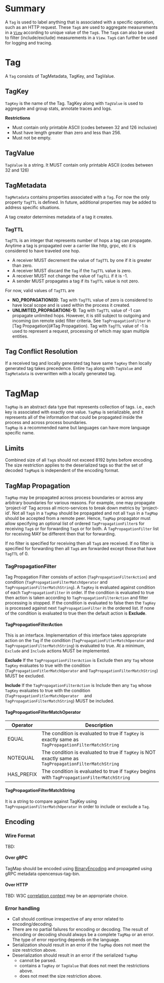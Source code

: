 # Summary
A `Tag` is used to label anything that is associated
with a specific operation, such as an HTTP request. These `Tag`s are used to
aggregate measurements in a [`View`](https://github.com/census-instrumentation/opencensus-specs/blob/master/stats/DataAggregation.md#view) 
according to unique value of the `Tag`s. The `Tag`s can also be used to filter (include/exclude)
measurements in a `View`. `Tag`s can further be used for logging and tracing.

# Tag
A `Tag` consists of TagMetadata, TagKey, and TagValue.

## TagKey

`TagKey` is the name of the Tag. TagKey along with `TagValue` is used to aggregate
and group stats, annotate traces and logs.

**Restrictions**
- Must contain only printable ASCII (codes between 32 and 126 inclusive)
- Must have length greater than zero and less than 256.
- Must not be empty.

## TagValue

`TagValue` is a string. It MUST contain only printable ASCII (codes between
32 and 126)

## TagMetadata

`TagMetadata` contains properties associated with a `Tag`. For now the only property `TagTTL`
is defined. In future, additional properties may be added to address specific situations.

A tag creator determines metadata of a tag it creates.

### TagTTL

`TagTTL` is an integer that represents number of hops a tag can propagate. Anytime a tag is propagated
over a carrier like http, grpc, etc it is considered to have traveled one hop. 

- A receiver MUST decrement the value of `TagTTL` by one if it is greater than zero.
- A receiver MUST discard the `Tag` if the `TagTTL` value is zero.
- A receiver MUST not change the value of `TagTLL` if it is -1.
- A sender MUST propagates a tag if its `TagTTL` value is not zero.
 
For now, valid values of `TagTTL` are
- **NO_PROPAGATION(0)**: Tag with `TagTTL` value of zero is considered to have local scope and
 is used within the process it created. 
- **UNLIMITED_PROPAGATION(-1)**: Tag with `TagTTL` value of -1 can propagate unlimited hops.
 However, it is still subject to outgoing and incoming (on remote side) filter criteria. 
 See `TagPropagationFilter` in [Tag Propagation](#Tag Propagation). Tag with `TagTTL` value of -1
 is used to represent a request, processing of which may span multiple entities.

## Tag Conflict Resolution
If a received tag and locally generated tag have same `TagKey` then locally generated tag takes
precedence. Entire `Tag` along with `TagValue` and `TagMetadata` is overwritten with a locally
generated tag.

# TagMap 
`TagMap` is an abstract data type that represents collection of tags. 
i.e., each key is associated with exactly one value.  `TagMap` is serializable, and it represents
all of the information that could be propagated inside the process and across process boundaries.  
`TagMap` is a recommended name but languages can have more language specific name.

## Limits
Combined size of all `Tag`s should not exceed 8192 bytes before encoding.
The size restriction applies to the deserialized tags so that the set of decoded
 `TagMap`s is independent of the encoding format.

## TagMap Propagation
`TagMap` may be propagated across process boundaries or across any arbitrary boundaries for various 
reasons. For example, one may propagate 'project-id' Tag across all micro-services to break down metrics
by 'project-id'. Not all `Tag`s in a `TagMap` should be propagated and not all `Tag`s in a `TagMap`
should be accepted from a remote peer. Hence, `TagMap` propagator must allow specifying an optional
list of ordered `TagPropagationFilter`s for receiving `Tag`s or for forwarding `Tag`s or for both. 
A `TagPropagationFilter` list for receiving MAY be different then that for forwarding.

If no filter is specified for receiving then all `Tag`s are received. 
If no filter is specified for forwarding then all `Tag`s are forwarded except those that have `TagTTL` of 0.

### TagPropagationFilter
Tag Propagation Filter consists of action (`TagPropagationFilterAction`) and condition 
(`TagPropagationFilterMatchOperator` and `TagPropagationFilterMatchString`). A `TagKey` 
is evaluated against condition of each `TagPropagationFilter` in order. If the condition is evaluated
to true then action is taken according to `TagPropagationFilterAction` and filter processing is stopped.
If the condition is evaluated to false then the `TagKey` is processed against next `TagPropagationFilter`
in the ordered list. If none of the condition is evaluated to true then the default
action is **Exclude**.

#### TagPropagationFilterAction
This is an interface. Implementation of this interface takes appropriate action on the `Tag` if the 
condition (`TagPropagationFitlerMatchOperator` and `TagPropagationFilterMatchString`) is evaluated to true.
At a minimum, `Exclude` and `Include` actions MUST be implemented.

**Exclude**
If the `TagPropagationFilterAction` is Exclude then any `Tag` whose `TagKey` evaluates to true 
with the condition (`TagPropagationFitlerMatchOperator` and `TagPropagationFilterMatchString`)
MUST be excluded.

**Include**
If the `TagPropagationFilterAction` is Include then any `Tag` whose `TagKey` evaluates to true 
with the condition (`TagPropagationFitlerMatchOperator  ` and `TagPropagationFilterMatchString`)
MUST be included. 
  
#### TagPropagationFilterMatchOperator

| Operator | Description |
|----------|-------------|
| EQUAL | The condition is evaluated to true if `TagKey` is exactly same as `TagPropagationFilterMatchString` |
| NOTEQUAL | The condition is evaluated to true if `TagKey` is NOT exactly same as `TagPropagationFilterMatchString` |
| HAS_PREFIX | The condition is evaluated to true if `TagKey` begins with `TagPropagationFilterMatchString` |

#### TagPropagationFilterMatchString
It is a string to compare against TagKey using `TagPropagationFilterMatchOperator` in order to 
include or exclude a `Tag`.

## Encoding

### Wire Format
TBD:

#### Over gRPC
TagMap should be encoded using [BinaryEncoding](https://github.com/census-instrumentation/opencensus-specs/tree/master/encodings)
and propagated using gRPC metadata opencensus-tag-bin.

#### Over HTTP

TBD: W3C [correlation context](https://github.com/w3c/correlation-context/blob/master/correlation_context/HTTP_HEADER_FORMAT.md)
may be an appropriate choice.

                                                
### Error handling
- Call should continue irrespective of any error related to encoding/decoding.
- There are no partial failures for encoding or decoding. The result of encoding or decoding
  should always be a complete `TagMap` or an error.  The type of error
  reporting depends on the language.
- Serialization should result in an error if the `TagMap` does not meet the
  size restriction above.
- Deserialization should result in an error if the serialized `TagMap`
  - cannot be parsed.
  - contains a `TagKey` or `TagValue` that does not meet the restrictions above.
  - does not meet the size restriction above.
